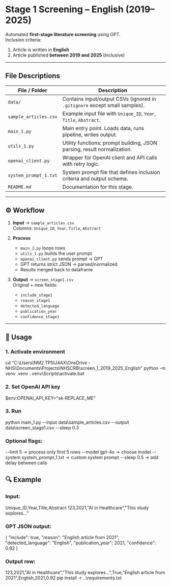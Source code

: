# Stage 1 Screening – English (2019–2025)

Automated **first-stage literature screening** using GPT.  
Inclusion criteria:  
1. Article is written in **English**  
2. Article published **between 2019 and 2025** (inclusive)

---

## File Descriptions

| File / Folder        | Description                                                                 |
|----------------------|-----------------------------------------------------------------------------|
| `data/`              | Contains input/output CSVs (ignored in `.gitignore` except small samples). |
| `sample_articles.csv`| Example input file with `Unique_ID`, `Year`, `Title`, `Abstract`.           |
| `main_1.py`          | Main entry point. Loads data, runs pipeline, writes output.                 |
| `utils_1.py`         | Utility functions: prompt building, JSON parsing, result normalization.     |
| `openai_client.py`   | Wrapper for OpenAI client and API calls with retry logic.                   |
| `system_prompt_1.txt`| System prompt file that defines inclusion criteria and output schema.        |
| `README.md`          | Documentation for this stage.                                               |

---

## ⚙️ Workflow

1. **Input** → `sample_articles.csv`  
   Columns: `Unique_ID`, `Year`, `Title`, `Abstract`

2. **Process**  
   - `main_1.py` loops rows  
   - `utils_1.py` builds the user prompt  
   - `openai_client.py` sends prompt → GPT  
   - GPT returns strict JSON → parsed/normalized  
   - Results merged back to dataframe

3. **Output** → `screen_stage1.csv`  
   Original + new fields:
   - `include_stage1`
   - `reason_stage1`
   - `detected_language`
   - `publication_year`
   - `confidence_stage1`

---

## 🚀 Usage

### 1. Activate environment
cd "C:\Users\NM2.TP5IJ4AX\OneDrive - NHS\Documents\Projects\NHSCRB\screen_1_2019_2025_English"
python -m venv .venv
.\.venv\Scripts\activate.bat
### 2. Set OpenAI API key
$env:OPENAI_API_KEY="sk-REPLACE_ME"
### 3. Run
python main_1.py --input data\sample_articles.csv --output data\screen_stage1.csv --sleep 0.3

### Optional flags:
--limit 5 → process only first 5 rows
--model gpt-4o → choose model
--system system_prompt_1.txt → custom system prompt
--sleep 0.5 → add delay between calls

## 🔍 Example

### Input:
Unique_ID,Year,Title,Abstract
123,2021,"AI in Healthcare","This study explores..."

### GPT JSON output:
{
  "include": true,
  "reason": "English article from 2021",
  "detected_language": "English",
  "publication_year": 2021,
  "confidence": 0.92
}

### Output row:
123,2021,"AI in Healthcare","This study explores...",True,"English article from 2021",English,2021,0.92
pip install -r ..\requirements.txt
